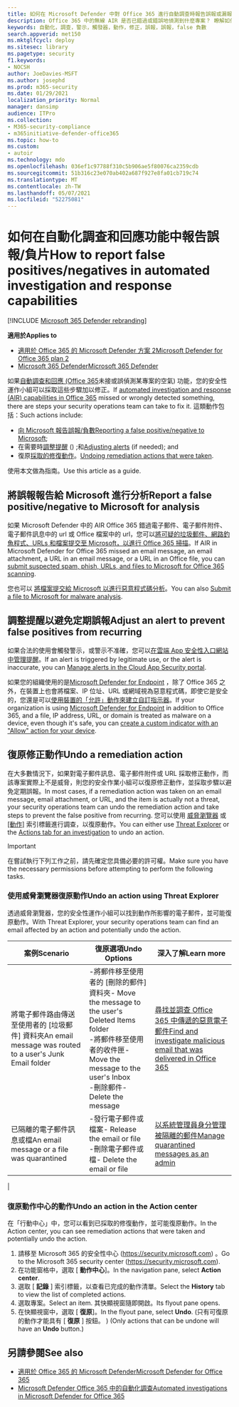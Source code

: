```yaml
---
title: 如何在 Microsoft Defender 中對 Office 365 進行自動調查時報告誤報或漏報
description: Office 365 中的無線 AIR 是否已錯過或錯誤地偵測到什麼專案？ 瞭解如何將誤報或錯誤否定提交給 Microsoft 進行分析。
keywords: 自動化，調查，警示，觸發器，動作，修正，誤報，誤報，false 負數
search.appverid: met150
ms.mktglfcycl: deploy
ms.sitesec: library
ms.pagetype: security
f1.keywords:
- NOCSH
author: JoeDavies-MSFT
ms.author: josephd
ms.prod: m365-security
ms.date: 01/29/2021
localization_priority: Normal
manager: dansimp
audience: ITPro
ms.collection:
- M365-security-compliance
- m365initiative-defender-office365
ms.topic: how-to
ms.custom:
- autoir
ms.technology: mdo
ms.openlocfilehash: 036ef1c97788f310c5b906ae5f80076ca2359cdb
ms.sourcegitcommit: 51b316c23e070ab402a687f927e8fa01cb719c74
ms.translationtype: MT
ms.contentlocale: zh-TW
ms.lasthandoff: 05/07/2021
ms.locfileid: "52275081"
---
```

# <a name="how-to-report-false-positivesnegatives-in-automated-investigation-and-response-capabilities"></a><span data-ttu-id="0f960-105">如何在自動化調查和回應功能中報告誤報/負片</span><span class="sxs-lookup"><span data-stu-id="0f960-105">How to report false positives/negatives in automated investigation and response capabilities</span></span>

[!INCLUDE [Microsoft 365 Defender rebranding](../includes/microsoft-defender-for-office.md)]

<span data-ttu-id="0f960-106">**適用於**</span><span class="sxs-lookup"><span data-stu-id="0f960-106">**Applies to**</span></span>
- [<span data-ttu-id="0f960-107">適用於 Office 365 的 Microsoft Defender 方案 2</span><span class="sxs-lookup"><span data-stu-id="0f960-107">Microsoft Defender for Office 365 plan 2</span></span>](defender-for-office-365.md)
- [<span data-ttu-id="0f960-108">Microsoft 365 Defender</span><span class="sxs-lookup"><span data-stu-id="0f960-108">Microsoft 365 Defender</span></span>](../defender/microsoft-365-defender.md)

<span data-ttu-id="0f960-109">如果[自動調查和回應 (Office 365](automated-investigation-response-office.md)未接或誤偵測某專案的空氣) 功能，您的安全性運作小組可以採取這些步驟加以修正。</span><span class="sxs-lookup"><span data-stu-id="0f960-109">If [automated investigation and response (AIR) capabilities in Office 365](automated-investigation-response-office.md) missed or wrongly detected something, there are steps your security operations team can take to fix it.</span></span> <span data-ttu-id="0f960-110">這類動作包括：</span><span class="sxs-lookup"><span data-stu-id="0f960-110">Such actions include:</span></span>

- <span data-ttu-id="0f960-111">[向 Microsoft 報告誤報/負數](#report-a-false-positivenegative-to-microsoft-for-analysis)</span><span class="sxs-lookup"><span data-stu-id="0f960-111">[Reporting a false positive/negative to Microsoft](#report-a-false-positivenegative-to-microsoft-for-analysis);</span></span>
- <span data-ttu-id="0f960-112">在需要時[調整提醒](#adjust-an-alert-to-prevent-false-positives-from-recurring) () ;和</span><span class="sxs-lookup"><span data-stu-id="0f960-112">[Adjusting alerts](#adjust-an-alert-to-prevent-false-positives-from-recurring) (if needed); and</span></span>
- <span data-ttu-id="0f960-113">復原[採取的修復動作](#undo-a-remediation-action)。</span><span class="sxs-lookup"><span data-stu-id="0f960-113">[Undoing remediation actions that were taken](#undo-a-remediation-action).</span></span>

<span data-ttu-id="0f960-114">使用本文做為指南。</span><span class="sxs-lookup"><span data-stu-id="0f960-114">Use this article as a guide.</span></span>

## <a name="report-a-false-positivenegative-to-microsoft-for-analysis"></a><span data-ttu-id="0f960-115">將誤報報告給 Microsoft 進行分析</span><span class="sxs-lookup"><span data-stu-id="0f960-115">Report a false positive/negative to Microsoft for analysis</span></span>

<span data-ttu-id="0f960-116">如果 Microsoft Defender 中的 AIR Office 365 錯過電子郵件、電子郵件附件、電子郵件訊息中的 url 或 Office 檔案中的 url，您可以[將可疑的垃圾郵件、網路釣魚程式、URLs 和檔案提交至 Microsoft，以進行 Office 365 掃描](admin-submission.md)。</span><span class="sxs-lookup"><span data-stu-id="0f960-116">If AIR in Microsoft Defender for Office 365 missed an email message, an email attachment, a URL in an email message, or a URL in an Office file, you can [submit suspected spam, phish, URLs, and files to Microsoft for Office 365 scanning](admin-submission.md).</span></span>

<span data-ttu-id="0f960-117">您也可以 [將檔案提交給 Microsoft 以進行惡意程式碼分析](https://www.microsoft.com/wdsi/filesubmission)。</span><span class="sxs-lookup"><span data-stu-id="0f960-117">You can also [Submit a file to Microsoft for malware analysis](https://www.microsoft.com/wdsi/filesubmission).</span></span>

## <a name="adjust-an-alert-to-prevent-false-positives-from-recurring"></a><span data-ttu-id="0f960-118">調整提醒以避免定期誤報</span><span class="sxs-lookup"><span data-stu-id="0f960-118">Adjust an alert to prevent false positives from recurring</span></span>

<span data-ttu-id="0f960-119">如果合法的使用會觸發警示，或警示不准確，您可以[在雲端 App 安全性入口網站中管理提醒](/cloud-app-security/managing-alerts)。</span><span class="sxs-lookup"><span data-stu-id="0f960-119">If an alert is triggered by legitimate use, or the alert is inaccurate, you can [Manage alerts in the Cloud App Security portal](/cloud-app-security/managing-alerts).</span></span>

<span data-ttu-id="0f960-120">如果您的組織使用的是[Microsoft Defender for Endpoint](/windows/security/threat-protection) ，除了 Office 365 之外，在裝置上也會將檔案、IP 位址、URL 或網域視為惡意程式碼，即使它是安全的，您還是可以[使用裝置的「允許」動作來建立自訂指示器](/windows/security/threat-protection/microsoft-defender-atp/manage-indicators)。</span><span class="sxs-lookup"><span data-stu-id="0f960-120">If your organization is using [Microsoft Defender for Endpoint](/windows/security/threat-protection) in addition to Office 365, and a file, IP address, URL, or domain is treated as malware on a device, even though it's safe, you can [create a custom indicator with an "Allow" action for your device](/windows/security/threat-protection/microsoft-defender-atp/manage-indicators).</span></span>

## <a name="undo-a-remediation-action"></a><span data-ttu-id="0f960-121">復原修正動作</span><span class="sxs-lookup"><span data-stu-id="0f960-121">Undo a remediation action</span></span>

<span data-ttu-id="0f960-122">在大多數情況下，如果對電子郵件訊息、電子郵件附件或 URL 採取修正動作，而該專案實際上不是威脅，則您的安全作業小組可以復原修正動作，並採取步驟以避免定期誤報。</span><span class="sxs-lookup"><span data-stu-id="0f960-122">In most cases, if a remediation action was taken on an email message, email attachment, or URL, and the item is actually not a threat, your security operations team can undo the remediation action and take steps to prevent the false positive from recurring.</span></span> <span data-ttu-id="0f960-123">您可以使用 [威脅瀏覽器](#undo-an-action-using-threat-explorer) 或 [ [動作]](#undo-an-action-in-the-action-center) 索引標籤進行調查，以復原動作。</span><span class="sxs-lookup"><span data-stu-id="0f960-123">You can either use [Threat Explorer](#undo-an-action-using-threat-explorer) or the [Actions tab for an investigation](#undo-an-action-in-the-action-center) to undo an action.</span></span>

> [!IMPORTANT]
> <span data-ttu-id="0f960-124">在嘗試執行下列工作之前，請先確定您具備必要的許可權。</span><span class="sxs-lookup"><span data-stu-id="0f960-124">Make sure you have the necessary permissions before attempting to perform the following tasks.</span></span>

### <a name="undo-an-action-using-threat-explorer"></a><span data-ttu-id="0f960-125">使用威脅瀏覽器復原動作</span><span class="sxs-lookup"><span data-stu-id="0f960-125">Undo an action using Threat Explorer</span></span>

<span data-ttu-id="0f960-126">透過威脅瀏覽器，您的安全性運作小組可以找到動作所影響的電子郵件，並可能復原動作。</span><span class="sxs-lookup"><span data-stu-id="0f960-126">With Threat Explorer, your security operations team can find an email affected by an action and potentially undo the action.</span></span>

|<span data-ttu-id="0f960-127">案例</span><span class="sxs-lookup"><span data-stu-id="0f960-127">Scenario</span></span>|<span data-ttu-id="0f960-128">復原選項</span><span class="sxs-lookup"><span data-stu-id="0f960-128">Undo Options</span></span>|<span data-ttu-id="0f960-129">深入了解</span><span class="sxs-lookup"><span data-stu-id="0f960-129">Learn more</span></span>|
|---|---|---|
|<span data-ttu-id="0f960-130">將電子郵件路由傳送至使用者的 [垃圾郵件] 資料夾</span><span class="sxs-lookup"><span data-stu-id="0f960-130">An email message was routed to a user's Junk Email folder</span></span>|<span data-ttu-id="0f960-131">-將郵件移至使用者的 [刪除的郵件] 資料夾</span><span class="sxs-lookup"><span data-stu-id="0f960-131">- Move the message to the user's Deleted Items folder</span></span><br/><span data-ttu-id="0f960-132">-將郵件移至使用者的收件匣</span><span class="sxs-lookup"><span data-stu-id="0f960-132">- Move the message to the user's Inbox</span></span><br/><span data-ttu-id="0f960-133">-刪除郵件</span><span class="sxs-lookup"><span data-stu-id="0f960-133">- Delete the message</span></span>|[<span data-ttu-id="0f960-134">尋找並調查 Office 365 中傳遞的惡意電子郵件</span><span class="sxs-lookup"><span data-stu-id="0f960-134">Find and investigate malicious email that was delivered in Office 365</span></span>](investigate-malicious-email-that-was-delivered.md)|
|<span data-ttu-id="0f960-135">已隔離的電子郵件訊息或檔</span><span class="sxs-lookup"><span data-stu-id="0f960-135">An email message or a file was quarantined</span></span>|<span data-ttu-id="0f960-136">-發行電子郵件或檔案</span><span class="sxs-lookup"><span data-stu-id="0f960-136">- Release the email or file</span></span><br/><span data-ttu-id="0f960-137">-刪除電子郵件或檔</span><span class="sxs-lookup"><span data-stu-id="0f960-137">- Delete the email or file</span></span>|[<span data-ttu-id="0f960-138">以系統管理員身分管理被隔離的郵件</span><span class="sxs-lookup"><span data-stu-id="0f960-138">Manage quarantined messages as an admin</span></span>](manage-quarantined-messages-and-files.md)|
|

### <a name="undo-an-action-in-the-action-center"></a><span data-ttu-id="0f960-139">復原動作中心的動作</span><span class="sxs-lookup"><span data-stu-id="0f960-139">Undo an action in the Action center</span></span>

<span data-ttu-id="0f960-140">在「行動中心」中，您可以看到已採取的修復動作，並可能復原動作。</span><span class="sxs-lookup"><span data-stu-id="0f960-140">In the Action center, you can see remediation actions that were taken and potentially undo the action.</span></span>

1. <span data-ttu-id="0f960-141">請移至 Microsoft 365 的安全性中心 (<https://security.microsoft.com>) 。</span><span class="sxs-lookup"><span data-stu-id="0f960-141">Go to the Microsoft 365 security center (<https://security.microsoft.com>).</span></span>
2. <span data-ttu-id="0f960-142">在功能窗格中，選取 [ **動作中心**]。</span><span class="sxs-lookup"><span data-stu-id="0f960-142">In the navigation pane, select **Action center**.</span></span>
3. <span data-ttu-id="0f960-143">選取 [ **記錄** ] 索引標籤，以查看已完成的動作清單。</span><span class="sxs-lookup"><span data-stu-id="0f960-143">Select the **History** tab to view the list of completed actions.</span></span>
4. <span data-ttu-id="0f960-144">選取專案。</span><span class="sxs-lookup"><span data-stu-id="0f960-144">Select an item.</span></span> <span data-ttu-id="0f960-145">其快顯視窗隨即開啟。</span><span class="sxs-lookup"><span data-stu-id="0f960-145">Its flyout pane opens.</span></span>
5. <span data-ttu-id="0f960-146">在快顯視窗中，選取 [ **復原**]。</span><span class="sxs-lookup"><span data-stu-id="0f960-146">In the flyout pane, select **Undo**.</span></span> <span data-ttu-id="0f960-147"> (只有可復原的動作才能具有 [ **復原** ] 按鈕。 ) </span><span class="sxs-lookup"><span data-stu-id="0f960-147">(Only actions that can be undone will have an **Undo** button.)</span></span>

## <a name="see-also"></a><span data-ttu-id="0f960-148">另請參閱</span><span class="sxs-lookup"><span data-stu-id="0f960-148">See also</span></span>

- [<span data-ttu-id="0f960-149">適用於 Office 365 的 Microsoft Defender</span><span class="sxs-lookup"><span data-stu-id="0f960-149">Microsoft Defender for Office 365</span></span>](defender-for-office-365.md)
- [<span data-ttu-id="0f960-150">Microsoft Defender Office 365 中的自動化調查</span><span class="sxs-lookup"><span data-stu-id="0f960-150">Automated investigations in Microsoft Defender for Office 365</span></span>](office-365-air.md)
